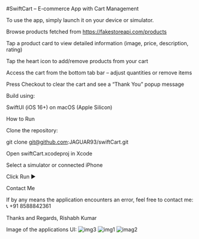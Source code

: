 #SwiftCart – E-commerce App with Cart Management

To use the app, simply launch it on your device or simulator.

Browse products fetched from https://fakestoreapi.com/products

Tap a product card to view detailed information (image, price, description, rating)

Tap the heart icon to add/remove products from your cart

Access the cart from the bottom tab bar – adjust quantities or remove items

Press Checkout to clear the cart and see a “Thank You” popup message

Build using:

SwiftUI (iOS 16+) on macOS (Apple Silicon)

How to Run

Clone the repository:

git clone git@github.com:JAGUAR93/swiftCart.git


Open swiftCart.xcodeproj in Xcode

Select a simulator or connected iPhone

Click Run ▶

Contact Me

If by any means the application encounters an error, feel free to contact me:
📞 +91 8588842361

Thanks and Regards,
Rishabh Kumar


Image of the applications UI:
![img3](https://github.com/user-attachments/assets/6e1ee9b3-2ccf-4c99-b2d2-d5e79be09847)
![img1](https://github.com/user-attachments/assets/e729acf2-d1f0-4c81-b13a-7bf04d6abfec)
![imag2](https://github.com/user-attachments/assets/2a5eba50-fb92-4ca9-a5b9-c7cb9ae32c3a)

